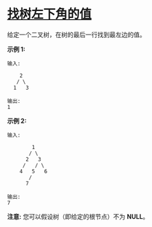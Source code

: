 # [找树左下角的值](https://leetcode-cn.com/problems/find-bottom-left-tree-value/)

给定一个二叉树，在树的最后一行找到最左边的值。

**示例 1:**

```
输入:

    2
   / \
  1   3

输出:
1
```

 

**示例 2:** 

```
输入:

        1
       / \
      2   3
     /   / \
    4   5   6
       /
      7

输出:
7
```

 

**注意:** 您可以假设树（即给定的根节点）不为 **NULL**。